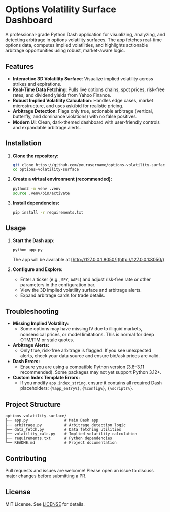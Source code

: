 # Options Volatility Surface Dashboard

A professional-grade Python Dash application for visualizing, analyzing, and detecting arbitrage in options volatility surfaces. The app fetches real-time options data, computes implied volatilities, and highlights actionable arbitrage opportunities using robust, market-aware logic.

## Features
- **Interactive 3D Volatility Surface**: Visualize implied volatility across strikes and expirations.
- **Real-Time Data Fetching**: Pulls live options chains, spot prices, risk-free rates, and dividend yields from Yahoo Finance.
- **Robust Implied Volatility Calculation**: Handles edge cases, market microstructure, and uses ask/bid for realistic pricing.
- **Arbitrage Detection**: Flags only true, actionable arbitrage (vertical, butterfly, and dominance violations) with no false positives.
- **Modern UI**: Clean, dark-themed dashboard with user-friendly controls and expandable arbitrage alerts.

## Installation

1. **Clone the repository:**
   ```bash
   git clone https://github.com/yourusername/options-volatility-surface.git
   cd options-volatility-surface
   ```

2. **Create a virtual environment (recommended):**
   ```bash
   python3 -m venv .venv
   source .venv/bin/activate
   ```

3. **Install dependencies:**
   ```bash
   pip install -r requirements.txt
   ```

## Usage

1. **Start the Dash app:**
   ```bash
   python app.py
   ```
   The app will be available at [http://127.0.0.1:8050/](http://127.0.0.1:8050/)

2. **Configure and Explore:**
   - Enter a ticker (e.g., `SPY`, `AAPL`) and adjust risk-free rate or other parameters in the configuration bar.
   - View the 3D implied volatility surface and arbitrage alerts.
   - Expand arbitrage cards for trade details.

## Troubleshooting

- **Missing Implied Volatility:**
  - Some options may have missing IV due to illiquid markets, nonsensical prices, or model limitations. This is normal for deep OTM/ITM or stale quotes.
- **Arbitrage Alerts:**
  - Only true, risk-free arbitrage is flagged. If you see unexpected alerts, check your data source and ensure bid/ask prices are valid.
- **Dash Errors:**
  - Ensure you are using a compatible Python version (3.8–3.11 recommended). Some packages may not yet support Python 3.12+.
- **Custom Index Template Errors:**
  - If you modify `app.index_string`, ensure it contains all required Dash placeholders: `{%app_entry%}`, `{%config%}`, `{%scripts%}`.

## Project Structure

```
options-volatility-surface/
├── app.py                # Main Dash app
├── arbitrage.py          # Arbitrage detection logic
├── data_fetch.py         # Data fetching utilities
├── volatility_calc.py    # Implied volatility calculation
├── requirements.txt      # Python dependencies
└── README.md             # Project documentation
```

## Contributing
Pull requests and issues are welcome! Please open an issue to discuss major changes before submitting a PR.

## License
MIT License. See [LICENSE](LICENSE) for details. 